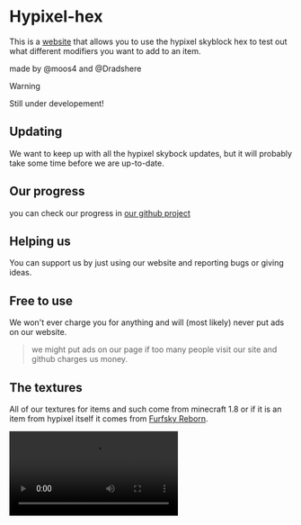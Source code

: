 # Hypixel-hex
This is a [website](https://moos4.github.io/hypixel-hex.io/) that allows you to use the hypixel skyblock hex to test out what different modifiers you want to add to an item.

made by @moos4 and @Dradshere

> [!WARNING]
> Still under developement!

## Updating
We want to keep up with all the hypixel skybock updates, but it will probably take some time before we are up-to-date.

## Our progress
you can check our progress in [our github project](https://github.com/users/moos4/projects/1)

## Helping us
You can support us by just using our website and reporting bugs or giving ideas.

## Free to use
We won't ever charge you for anything and will (most likely) never put ads on our website.
> we might put ads on our page if too many people visit our site and github charges us money.

## The textures
All of our textures for items and such come from minecraft 1.8 or if it is an item from hypixel itself it comes from [Furfsky Reborn](https://furfsky.net/).

![Furfsky Reborn Logo](https://furfsky.net/logo.webm)
